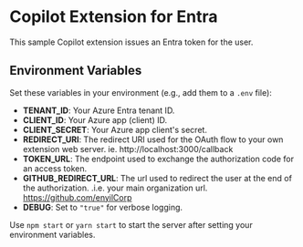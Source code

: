 # Copilot Extension for Entra

This sample Copilot extension issues an Entra token for the user.

## Environment Variables

Set these variables in your environment (e.g., add them to a `.env` file):

- **TENANT_ID**: Your Azure Entra tenant ID.
- **CLIENT_ID**: Your Azure app (client) ID.  
- **CLIENT_SECRET**: Your Azure app client's secret.  
- **REDIRECT_URI**: The redirect URI used for the OAuth flow to your own extension web server. ie. http://localhost:3000/callback
- **TOKEN_URL**: The endpoint used to exchange the authorization code for an access token.
- **GITHUB_REDIRECT_URL**: The url used to redirect the user at the end of the authorization. .i.e. your main organization url. https://github.com/enyilCorp   
- **DEBUG**: Set to `"true"` for verbose logging.

Use `npm start` or `yarn start` to start the server after setting your environment variables.
